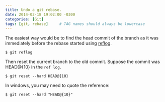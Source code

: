 ```yaml
---
title: Undo a git rebase.
date: 2014-02-18 19:02:00 -0300
categories: [Git]
tags: [git, rebase]     # TAG names should always be lowercase
---
```


The easiest way would be to find the head commit of the branch as it was immediately before the rebase started using [reflog](https://git-scm.com/docs/git-reflog).

```shell
$ git reflog
```

Then reset the current branch to the old commit. Suppose the commit was HEAD@{10} in the `ref log`.

```shell
$ git reset --hard HEAD@{10}
```

In windows, you may need to quote the reference:

```shell
$ git reset --hard "HEAD@{10}"
```





